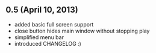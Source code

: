 ## 0.5 (April 10, 2013)

- added basic full screen support
- close button hides main window without stopping play
- simplified menu bar
- introduced CHANGELOG :)

